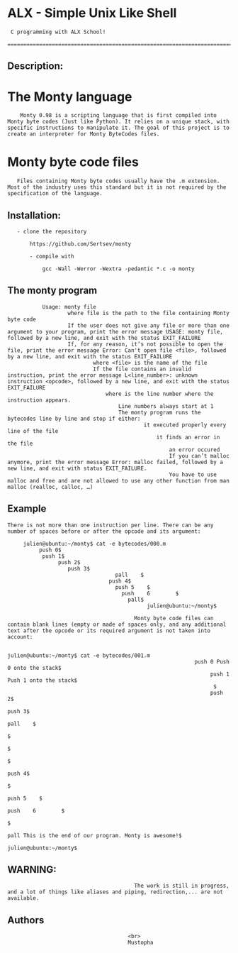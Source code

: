 ALX - Simple Unix Like Shell
===========================
     C programming with ALX School!
     ================================================================================

## Description:

# The Monty language

        Monty 0.98 is a scripting language that is first compiled into Monty byte codes (Just like Python). It relies on a unique stack, with specific instructions to manipulate it. The goal of this project is to create an interpreter for Monty ByteCodes files.

# Monty byte code files

	   Files containing Monty byte codes usually have the .m extension. Most of the industry uses this standard but it is not required by the specification of the language.

## Installation:

	   - clone the repository

	       https://github.com/Sertsev/monty

	       - compile with

	           gcc -Wall -Werror -Wextra -pedantic *.c -o monty

## The monty program

		       Usage: monty file
		               where file is the path to the file containing Monty byte code
			           If the user does not give any file or more than one argument to your program, print the error message USAGE: monty file, followed by a new line, and exit with the status EXIT_FAILURE
				       If, for any reason, it’s not possible to open the file, print the error message Error: Can't open file <file>, followed by a new line, and exit with the status EXIT_FAILURE
				               where <file> is the name of the file
					           If the file contains an invalid instruction, print the error message L<line_number>: unknown instruction <opcode>, followed by a new line, and exit with the status EXIT_FAILURE
						           where is the line number where the instruction appears.
							           Line numbers always start at 1
								       The monty program runs the bytecodes line by line and stop if either:
								               it executed properly every line of the file
									               it finds an error in the file
										               an error occured
											           If you can’t malloc anymore, print the error message Error: malloc failed, followed by a new line, and exit with status EXIT_FAILURE.
												       You have to use malloc and free and are not allowed to use any other function from man malloc (realloc, calloc, …)

## Example

	There is not more than one instruction per line. There can be any number of spaces before or after the opcode and its argument:

	     julien@ubuntu:~/monty$ cat -e bytecodes/000.m
	          push 0$
		       push 1$
		            push 2$
			           push 3$
				                      pall    $
						            push 4$
							          push 5    $
								        push    6        $
									      pall$
									            julien@ubuntu:~/monty$

										    Monty byte code files can contain blank lines (empty or made of spaces only, and any additional text after the opcode or its required argument is not taken into account:

												          julien@ubuntu:~/monty$ cat -e bytecodes/001.m
													  	       push 0 Push 0 onto the stack$
														            push 1 Push 1 onto the stack$
															         $
																 	push 2$
																	     push 3$
																	                        pall    $
																						   $
																						   	$
																							                           $
																										   			   push 4$
																													        $
																															    push 5    $
																															              push    6        $
																																            $
																																	    	pall This is the end of our program. Monty is awesome!$
																																		     julien@ubuntu:~/monty$


## WARNING:

										    The work is still in progress, and a lot of things like aliases and piping, redirection,... are not available.


## Authors 
										  <br>
										  Mustopha
